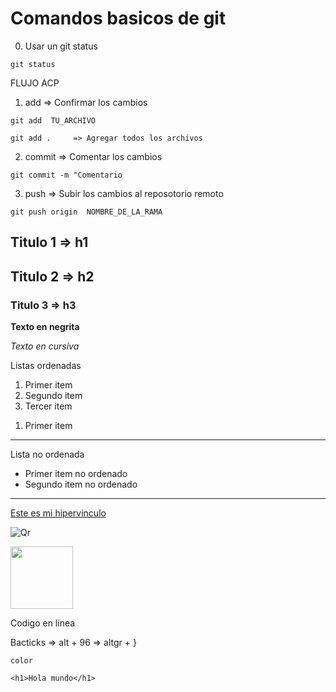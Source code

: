 # Comandos basicos de git 

0. Usar un git status
```
git status  
```
FLUJO ACP
1. add  => Confirmar los cambios
```
git add  TU_ARCHIVO

git add .     => Agregar todos los archivos
```
2. commit => Comentar los cambios

```
git commit -m "Comentario
```

3. push => Subir los cambios al reposotorio remoto

```
git push origin  NOMBRE_DE_LA_RAMA

```

## Titulo 1 => h1
## Titulo 2 =>  h2
### Titulo 3 => h3

**Texto en negrita**

*Texto en cursiva*

Listas ordenadas

1. Primer item
2. Segundo item
3. Tercer item

<ol>
    <li>Primer item</li>
</ol>

---

Lista no ordenada

- Primer item no ordenado
- Segundo item no ordenado

---

[Este es mi hipervinculo](https://github.com/)

![Qr](https://upload.wikimedia.org/wikipedia/commons/d/d7/Commons_QR_code.png)

<img src="https://upload.wikimedia.org/wikipedia/commons/d/d7/Commons_QR_code.png" height="100" />

Codigo en linea

Bacticks => alt + 96 => altgr + }

`color`

```
<h1>Hola mundo</h1>
```
